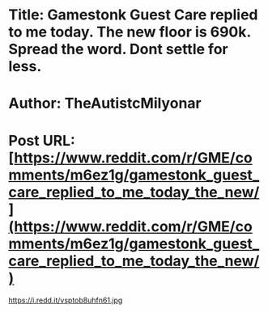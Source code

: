 # Title: Gamestonk Guest Care replied to me today. The new floor is 690k. Spread the word. Dont settle for less.
# Author: TheAutistcMilyonar
# Post URL: [https://www.reddit.com/r/GME/comments/m6ez1g/gamestonk_guest_care_replied_to_me_today_the_new/](https://www.reddit.com/r/GME/comments/m6ez1g/gamestonk_guest_care_replied_to_me_today_the_new/)


https://i.redd.it/vsptob8uhfn61.jpg
